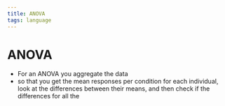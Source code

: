 ```yaml
---
title: ANOVA
tags: language
---
```


# ANOVA
- For an ANOVA you aggregate the data
- so that you get the mean responses per condition for each individual, look at the differences between their means, and then check if the differences for all the



